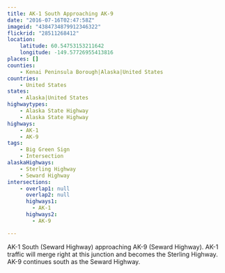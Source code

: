 ```yaml
---
title: AK-1 South Approaching AK-9
date: "2016-07-16T02:47:58Z"
imageid: "4384734879912346322"
flickrid: "28511268412"
location:
    latitude: 60.54753153211642
    longitude: -149.57726955413816
places: []
counties:
    - Kenai Peninsula Borough|Alaska|United States
countries:
    - United States
states:
    - Alaska|United States
highwaytypes:
    - Alaska State Highway
    - Alaska State Highway
highways:
    - AK-1
    - AK-9
tags:
    - Big Green Sign
    - Intersection
alaskaHighways:
    - Sterling Highway
    - Seward Highway
intersections:
    - overlap1: null
      overlap2: null
      highways1:
        - AK-1
      highways2:
        - AK-9

---
```

AK-1 South (Seward Highway) approaching AK-9 (Seward Highway).  AK-1 traffic will merge right at this junction and becomes the Sterling Highway.  AK-9 continues south as the Seward Highway.